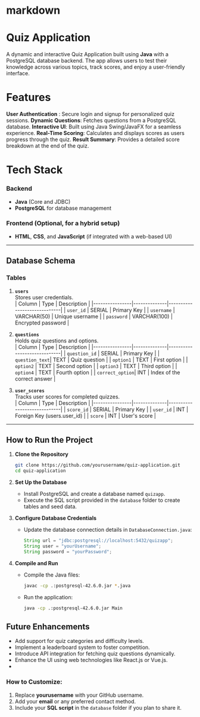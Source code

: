 # markdown
# Quiz Application

A dynamic and interactive Quiz Application built using **Java** with a PostgreSQL database backend. The app allows users to test their knowledge across various topics, track scores, and enjoy a user-friendly interface.

# Features

**User Authentication** : Secure login and signup for personalized quiz sessions.
**Dynamic Questions**: Fetches questions from a PostgreSQL database.
**Interactive UI**: Built using Java Swing/JavaFX for a seamless experience.
**Real-Time Scoring**: Calculates and displays scores as users progress through the quiz.
**Result Summary**: Provides a detailed score breakdown at the end of the quiz.

# Tech Stack

### Backend
- **Java** (Core and JDBC)
- **PostgreSQL** for database management

### Frontend (Optional, for a hybrid setup)
- **HTML**, **CSS**, and **JavaScript** (if integrated with a web-based UI)

---

## Database Schema

### Tables
1. **`users`**  
   Stores user credentials.  
   | Column         | Type         | Description                 |
   |----------------|--------------|-----------------------------|
   | `user_id`      | SERIAL       | Primary Key                 |
   | `username`     | VARCHAR(50)  | Unique username             |
   | `password`     | VARCHAR(100) | Encrypted password          |

2. **`questions`**  
   Holds quiz questions and options.  
   | Column         | Type         | Description                 |
   |----------------|--------------|-----------------------------|
   | `question_id`  | SERIAL       | Primary Key                 |
   | `question_text`| TEXT         | Quiz question               |
   | `option1`      | TEXT         | First option                |
   | `option2`      | TEXT         | Second option               |
   | `option3`      | TEXT         | Third option                |
   | `option4`      | TEXT         | Fourth option               |
   | `correct_option`| INT         | Index of the correct answer |

3. **`user_scores`**  
   Tracks user scores for completed quizzes.  
   | Column         | Type         | Description                 |
   |----------------|--------------|-----------------------------|
   | `score_id`     | SERIAL       | Primary Key                 |
   | `user_id`      | INT          | Foreign Key (users.user_id) |
   | `score`        | INT          | User's score                |

---

## How to Run the Project

1. **Clone the Repository**
   ```bash
   git clone https://github.com/yourusername/quiz-application.git
   cd quiz-application
   ```

2. **Set Up the Database**
   - Install PostgreSQL and create a database named `quizapp`.
   - Execute the SQL script provided in the `database` folder to create tables and seed data.

3. **Configure Database Credentials**
   - Update the database connection details in `DatabaseConnection.java`:
     ```java
     String url = "jdbc:postgresql://localhost:5432/quizapp";
     String user = "yourUsername";
     String password = "yourPassword";
     ```

4. **Compile and Run**
   - Compile the Java files:
     ```bash
     javac -cp .:postgresql-42.6.0.jar *.java
     ```
   - Run the application:
     ```bash
     java -cp .:postgresql-42.6.0.jar Main
     ```

## Future Enhancements

- Add support for quiz categories and difficulty levels.
- Implement a leaderboard system to foster competition.
- Introduce API integration for fetching quiz questions dynamically.
- Enhance the UI using web technologies like React.js or Vue.js.
- 
### **How to Customize:**
1. Replace **yourusername** with your GitHub username.
2. Add your **email** or any preferred contact method.
3. Include your **SQL script** in the `database` folder if you plan to share it.
